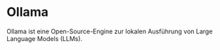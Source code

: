 # Ollama

Ollama ist eine Open-Source-Engine zur lokalen Ausführung von Large Language Models (LLMs).
